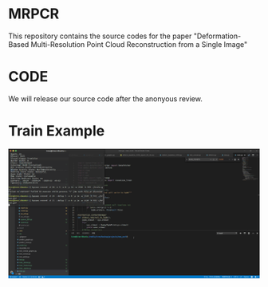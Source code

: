 # MRPCR
This repository contains the source codes for the paper "Deformation-Based Multi-Resolution Point Cloud Reconstruction from a Single Image"

# CODE
We will release our source code after the anonyous review.

# Train Example
![image](https://github.com/VIM-Lab/MRPCR/blob/master/train.gif)

